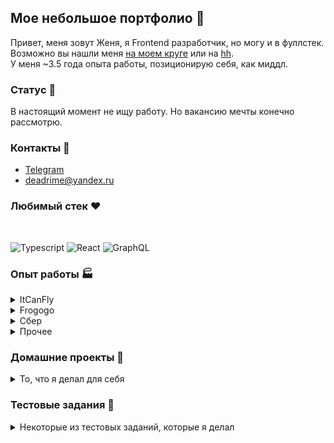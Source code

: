 ## Мое небольшое портфолио 👋
Привет, меня зовут Женя, я Frontend разработчик, но могу и в фуллстек.
<br>
Возможно вы нашли меня [на моем круге](https://moikrug.ru/deadrime) или на [hh](https://spb.hh.ru/resume/65d68bacff041d767a0039ed1f336677706571).
<br>
У меня ~3.5 года опыта работы, позиционирую себя, как миддл.

### Статус 🤔
В настоящий момент не ищу работу. Но вакансию мечты конечно рассмотрю.

### Контакты 🤙

- [Telegram](https://t.me/deadrime)
- [deadrime@yandex.ru](mailto:deadrime@yandex.ru)

### Любимый стек ❤️ 
<br>

<img alt="Typescript" src="https://upload.wikimedia.org/wikipedia/commons/4/4c/Typescript_logo_2020.svg" width="20px" /> <img alt="React" src="https://cdn.worldvectorlogo.com/logos/react-1.svg" width="20px" /> <img alt="GraphQL" src="https://upload.wikimedia.org/wikipedia/commons/thumb/1/17/GraphQL_Logo.svg/2048px-GraphQL_Logo.svg.png" width="20px" />

### Опыт работы 🏭 

<details>
  <summary>ItCanFly</summary>
    <ul>
      <br>
      <li>
         Пилил всякие графики на <b>chart.js</b>. Различная статистика, курс валют и т.п.
        <br>
        <img alt="Typescript" src="https://upload.wikimedia.org/wikipedia/commons/4/4c/Typescript_logo_2020.svg" width="20px" />
        <img alt="React" src="https://cdn.worldvectorlogo.com/logos/react-1.svg" width="20px" /> 
      </li>
      <li>
        Разрабатывал сайт для антикафе https://ziferblat.net/
         <br>
         <img alt="React" src="https://cdn.worldvectorlogo.com/logos/react-1.svg" width="20px" /> 
         <img alt="GraphQL" src="https://upload.wikimedia.org/wikipedia/commons/thumb/1/17/GraphQL_Logo.svg/2048px-GraphQL_Logo.svg.png" width="20px" /> 
         <img alt="Emotion Js" src="https://raw.githubusercontent.com/emotion-js/emotion/main/emotion.png" width="20px" /> 
      </li>
      <li>
        Написал телеграмм бота для персонала. В боте можно выбрать рабочие смены, провести инвентаризацию.
         <br>
         <img alt="Typescript" src="https://upload.wikimedia.org/wikipedia/commons/4/4c/Typescript_logo_2020.svg" width="20px" />
         <img alt="GraphQL" src="https://upload.wikimedia.org/wikipedia/commons/thumb/1/17/GraphQL_Logo.svg/2048px-GraphQL_Logo.svg.png" width="20px" />
         <img alt="Node JS" src="https://user-images.githubusercontent.com/54556157/90980927-da4b1500-e566-11ea-98f2-6d56fff480e0.png" width="19px" /> 
      </li>
  </ul>
  
</details>

<details>
  <summary>Frogogo</summary>
  <br>
  Frogogo - маркетплейс с прикольной системой лояльности. Это был мой первый опыт полностью удаленной работы, недельные спринты, утренний стендап, карточки в трелло. Стек - react, tailwind, ruby on rails. Когда я только пришел - на фронте жили своей жизнью jQuery + stimulus.
  <br>
  <br>
  Решенные задачи:
  <br>
  <ul>
    <li>
      Полностью обновил дизайн
    </li>
    <li>
      Написал юзабельную библиотеку для UI компонентов 
    </li>
    <li>
      Переписал все сложные интерфейсные моменты на React. Например - корзину, поиск, попапы и уведомления. 
    </li>
    <li>
      Настроил всю инфраструктуру фронта, вначале все было завязано на вебпаке, потом перешли на esbuild.
    </li>
  </ul>
   Стек:
   <br><br>
   <img alt="Ruby" src="https://upload.wikimedia.org/wikipedia/commons/thumb/7/73/Ruby_logo.svg/1024px-Ruby_logo.svg.png" width="20px" /> 
   <img alt="EsBuild" src="https://seeklogo.com/images/E/esbuild-logo-21E74350B7-seeklogo.com.png" width="20px" /> 
   <img alt="Webpack" src="https://webpack.js.org/icon-pwa-512x512.d3dae4189855b3a72ff9.png" width="20px" />
   <img alt="React" src="https://cdn.worldvectorlogo.com/logos/react-1.svg" width="20px" /> 
   <img alt="Storybook" src="https://iconape.com/wp-content/files/qa/371510/svg/371510.svg" width="18px" /> 
</details>


<details>
  <summary>Сбер</summary>
  <br>
   Предложили попробовать устроиться туда, я согласился, не особо в себя верив, тем не менее прошел все 4 собеседования. Попал я в подразделение SberDevices, там мы разрабатывали пользовательский интерфейс приложений, которые запускаются на sberportal и sberbox.
  Утонул в NDA, так что без излишних подробностей.
  <br>
  Работал над:
  <br>
  <ul>
    <li>
      Супер Шеф - приложка с готовыми рецептами
    </li>
    <li>
      S7 airlines - приложка для заказа билетов
    </li>
    <li>
      izi.TRAVEL - приложка для проснушивания аудиогидов
    </li>
    <li>
      Готовая еда - приложка для заказа со всяких деливери
    </li>
  </ul>
   Основной стек:
   <br><br>
  <img alt="Typescript" src="https://upload.wikimedia.org/wikipedia/commons/4/4c/Typescript_logo_2020.svg" width="20px" />
  <img alt="React" src="https://cdn.worldvectorlogo.com/logos/react-1.svg" width="20px" /> 
</details>


<details>
  <summary>Прочее</summary>
  <br>
  Год работал в офисе, требовалось разрабатывать и поддерживать админку с различной статистикой, а так же интерфейс для операторов колл центра и корпоративный чат. Стек - vue.js, expess(позже переписал на koa), element ui. Ничего примечательного, типичное формошлепство, могу выделить пару своих заслуг - адаптацию под мобильную версию и переезд с express на koa, в процессе которого мы все отрефакторили. Еще из интересного - внедрил JWT аутентификацию, проповедовал БЭМ.
  <br>
  <br>
  <img alt="Node JS" src="https://user-images.githubusercontent.com/54556157/90980927-da4b1500-e566-11ea-98f2-6d56fff480e0.png" width="19px" /> 
  <img alt="Vue" src="https://upload.wikimedia.org/wikipedia/commons/thumb/9/95/Vue.js_Logo_2.svg/2367px-Vue.js_Logo_2.svg.png" width="22px" />
  <img alt="Element UI" src="https://iconape.com/wp-content/png_logo_vector/element-ui.png" width="20px" />
  <img alt="Webpack" src="https://webpack.js.org/icon-pwa-512x512.d3dae4189855b3a72ff9.png" width="20px" />
</details>

### Домашние проекты 🧳

<details>
  <summary>То, что я делал для себя</summary>
  <ul>
    <br>
    <li>
      <a href="https://welistenmusic.herokuapp.com">welistenmusic.herokuapp.com</a>
      - музыкальный сервиc, сделанный на основе различных api других музыкальных сервисов + youtube. Стек - nuxt, mongo, koa, graphql, redis.
    </li>
    <li>
       <a href="https://shri-todo.herokuapp.com">Яндекс Календарь</a>
       - проект, которой я делал, когда учился в Школе Разработки Интерфейсов (Спб, 2018). Стек - React, Redux, Immutable.js, Stylus, CSS-modules.
    </li>
    <li>
      <a href="https://tny.now.sh">tny</a>
       - простенький сокращатель ссылок, умеет делать рабочие ссылки для телеги. Стек - vue, mongoose.
    </li>
  </ul>
</details>

### Тестовые задания 🧳

<details>
  <summary>Некоторые из тестовых заданий, которые я делал</summary>
  <ul>
    <br>
    <li>
      <a href="https://yandex-shri-dist-seioxdjyae.now.sh">yandex-shri-task-2</a>
      - задание на верстку для Школы Разработки Интерфейсов(Яндекс, 2018), куда я успешно прошел.
    </li>
    <li>
      <a href="https://deadrime.github.io/yandex-form">yandex-form</a>
       - тестовое задание для школы node.js(yandex)
    </li>
    <li>
      <a href="https://github.com/deadrime/star-wars">star-wars</a>
       - тестовое задание на vue.js, требовалось сделать простенький сайт, который позволяет просматривать информацию, которую отдает API-шка. 
    </li>
    <li>
      <a href="https://github.com/deadrime/test-for-kickcity">test-for-kickcity</a>
      - нужно было сверстать одну страничку на react + css in js
    </li>
  </ul>
</details>


